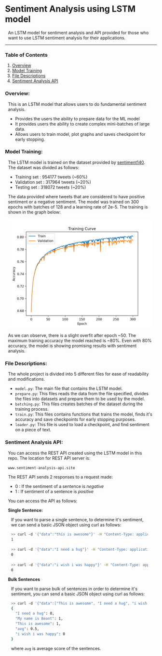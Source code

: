 # Sentiment Analysis using LSTM model
<div style="padding-left:10px; padding-right:15px;">An LSTM model for sentiment analysis and API provided for those who want to use LSTM sentiment analysis for their applications.</div>
<hr>

### Table of Contents
1. [Overview](#Overview)
3. [Model Training](#model-training)
3. [File Descriptions](#file-descriptions)
2. [Sentiment Analysis API](#sentiment-analysis-aPI)

 
### Overview:
<div style="padding-left:10px; padding-right:15px;"> This is an LSTM model that allows users to do fundamental sentiment analysis. 

- Provides the users the ability to prepare data for the ML model
- It provides users the ability to create complex mini-batches of large data.
- Allows users to train model, plot graphs and saves checkpoint for early stopping.</div>

### Model Training:
<div style="padding-left:10px; padding-right:15px;">
The LSTM model is trained on the dataset provided by <a href="http://help.sentiment140.com/for-students">sentiment140</a>. The dataset was divided as follows:

- Training set : 954177 tweets (~60%)
- Validation set : 317964 tweets (~20%)
- Testing set : 318072 tweets (~20%)

The data provided where tweets that are considered to have positive sentiment or a negative sentiment. The model was trained on 300 epochs with batches of 128 and a learning rate of 2e-5. The training is shown in the graph below:

![](readme/Figure_training.png)

As we can observe, there is a slight overfit after epoch ~50. The maximum training accuracy the model reached is ~80%. Even with 80% accuracy, the model is showing promising results with sentiment analysis.

</div>

### File Descriptions:
<div style="padding-left:10px; padding-right:15px;">
The whole project is divided into 5 different files for ease of readability and modifications. 

- `model.py`: The main file that contains the LSTM model.
- `prepare.py`: This files reads the data from the file specified, divides the files into datasets and prepare them to be used by the model.
- `batching.py`: This files creates batches of the dataset during the training process.
- `train.py`: This files contains functions that trains the model, finds it's accuracy and save checkpoints for early stopping purposes.
- `loader.py`: This file is used to load a checkpoint, and find sentiment on a piece of text.


</div>

### Sentiment Analysis API:
<div style="padding-left:10px; padding-right:15px;"> You can access the REST API created using the LSTM model in this repo. The location for REST API server is:

`www.sentiment-analysis-api.site`

The REST API sends 2 responses to a request made:

- 0 : If the sentiment of a sentence is _negative_
- 1 : If sentiment of a sentence is _positive_

You can access the API as follows:

__Single Sentence:__

<div style="padding-left:10px; padding-right:15px;"> 

If you want to parse a single sentence, to determine it's sentiment, we can send a basic JSON object using curl as follows:

```sh
>> curl -d '{"data":"this is awesome"}' -H "Content-Type: application/json" -X POST https://www.sentiment-analysis-api.site/api/one
1

>> curl -d '{"data":"I need a hug"}' -H "Content-Type: application/json" -X POST https://www.sentiment-analysis-api.site/api/one
0

>> curl -d '{"data":"i wish i was happy"}' -H "Content-Type: application/json" -X POST https://www.sentiment-analysis-api.site/api/one
0
```

</div>

__Bulk Sentences__

<div style="padding-left:10px; padding-right:15px;"> 

If you want to parse bulk of sentences in order to determine it's sentiment, you can send a basic JSON object using curl as follows:


```sh
>> curl -d '{"data":["This is awesome", "I need a hug", "i wish i was happy","My name is Beant"]}' -H "Content-Type: application/json" -X POST https://www.sentiment-analysis-api.site/api/bulk
{
  "I need a hug": 0, 
  "My name is Beant": 1, 
  "This is awesome": 1, 
  "avg": 0.5, 
  "i wish i was happy": 0
}
```
where `avg` is average score of the sentences.

</div>
</div>






